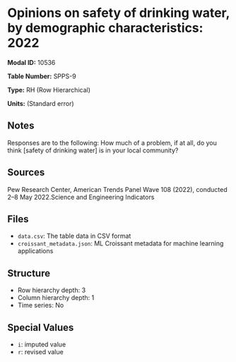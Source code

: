 # Opinions on safety of drinking water, by demographic characteristics: 2022

**Modal ID:** 10536

**Table Number:** SPPS-9

**Type:** RH (Row Hierarchical)

**Units:** (Standard error)

## Notes

Responses are to the following: How much of a problem, if at all, do you think [safety of drinking water] is in your local community?

## Sources

Pew Research Center, American Trends Panel Wave 108 (2022), conducted 2–8 May 2022.Science and Engineering Indicators

## Files

- `data.csv`: The table data in CSV format
- `croissant_metadata.json`: ML Croissant metadata for machine learning applications

## Structure

- Row hierarchy depth: 3
- Column hierarchy depth: 1
- Time series: No

## Special Values

- `i`: imputed value
- `r`: revised value
